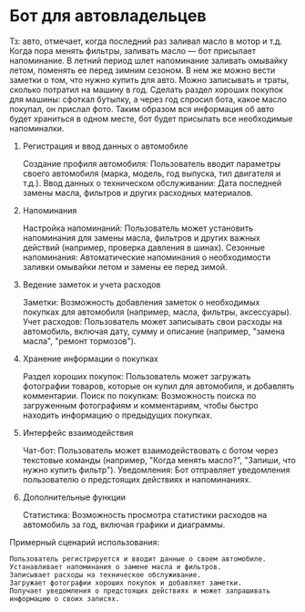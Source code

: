 # Бот для автовладельцев
Тз:
	авто, отмечает, когда последний раз заливал масло в мотор и т.д. Когда пора
	менять фильтры, заливать масло — бот присылает напоминание. В летний
	период шлет напоминание заливать омывайку летом, поменять ее перед
	зимним сезоном. В нем же можно вести заметки о том, что нужно купить для
	авто. Можно записывать и траты, сколько потратил на машину в год. Сделать
	раздел хороших покупок для машины: сфоткал бутылку, а через год спросил
	бота, какое масло покупал, он прислал фото. Таким образом вся информация
	об авто будет храниться в одном месте, бот будет присылать все необходимые
	напоминалки.

1. Регистрация и ввод данных о автомобиле

	Создание профиля автомобиля: Пользователь вводит параметры своего автомобиля (марка, модель, год выпуска, тип двигателя и т.д.).
	Ввод данных о техническом обслуживании: Дата последней замены масла, фильтров и других расходных материалов.

2. Напоминания

    Настройка напоминаний: Пользователь может установить напоминания для замены масла, фильтров и других важных действий (например, проверка давления в шинах).
    Сезонные напоминания: Автоматические напоминания о необходимости заливки омывайки летом и замены ее перед зимой.

3. Ведение заметок и учета расходов

    Заметки: Возможность добавления заметок о необходимых покупках для автомобиля (например, масла, фильтры, аксессуары).
    Учет расходов: Пользователь может записывать свои расходы на автомобиль, включая дату, сумму и описание (например, "замена масла", "ремонт тормозов").

4. Хранение информации о покупках

    Раздел хороших покупок: Пользователь может загружать фотографии товаров, которые он купил для автомобиля, и добавлять комментарии.
    Поиск по покупкам: Возможность поиска по загруженным фотографиям и комментариям, чтобы быстро находить информацию о предыдущих покупках.

5. Интерфейс взаимодействия

    Чат-бот: Пользователь может взаимодействовать с ботом через текстовые команды (например, "Когда менять масло?", "Запиши, что нужно купить фильтр").
    Уведомления: Бот отправляет уведомления пользователю о предстоящих действиях и напоминаниях.

6. Дополнительные функции

    Статистика: Возможность просмотра статистики расходов на автомобиль за год, включая графики и диаграммы.


Примерный сценарий использования:

    Пользователь регистрируется и вводит данные о своем автомобиле.
    Устанавливает напоминания о замене масла и фильтров.
    Записывает расходы на техническое обслуживание.
    Загружает фотографии хороших покупок и добавляет заметки.
    Получает уведомления о предстоящих действиях и может запрашивать информацию о своих записях.

